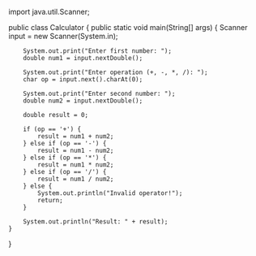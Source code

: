 import java.util.Scanner;

public class Calculator {
    public static void main(String[] args) {
        Scanner input = new Scanner(System.in);

        System.out.print("Enter first number: ");
        double num1 = input.nextDouble();

        System.out.print("Enter operation (+, -, *, /): ");
        char op = input.next().charAt(0);

        System.out.print("Enter second number: ");
        double num2 = input.nextDouble();

        double result = 0;

        if (op == '+') {
            result = num1 + num2;
        } else if (op == '-') {
            result = num1 - num2;
        } else if (op == '*') {
            result = num1 * num2;
        } else if (op == '/') {
            result = num1 / num2;
        } else {
            System.out.println("Invalid operator!");
            return;
        }

        System.out.println("Result: " + result);
    }
}
